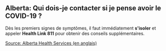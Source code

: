 ## Alberta: Qui dois-je contacter si je pense avoir le COVID-19 ?

Dès les premiers signes de symptômes, il faut immédiatement **s'isoler** et appeler **Health Link 811** pour obtenir des conseils supplémentaires.

[Source: Alberta Health Services (en anglais)](https://www.albertahealthservices.ca/topics/Page16944.aspx)
